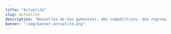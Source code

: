 ```yaml
---
title: "Actualité"
slug: actualite
description: "Nouvelles de nos gymnastes, des compétitions, des regroupements, de la danse ou de nos manifestations, <br>retrouvez toutes les actualités du PSLM"
banner: "/img/banner-actualite.png"
---
```

